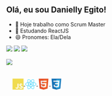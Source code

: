 ## Olá, eu sou Danielly Egito!

- 🔭 Hoje trabalho como Scrum Master
- 🌱 Estudando ReactJS
- 😄 Pronomes: Ela/Dela

<div>
  <a href = "mailto:egitodany.com"><img src="https://img.shields.io/badge/-Gmail-%23333?style=for-the-badge&logo=gmail&logoColor=white" target="_blank"></a>
  <a href="https://www.linkedin.com/in/danielly-egito" target="_blank"><img src="https://img.shields.io/badge/-LinkedIn-%23333?style=for-the-badge&logo=linkedin&logoColor=white" target="_blank"></a>
  <a href="https://www.behance.net/danielly-egito" target="_blank"><img src="https://img.shields.io/badge/-Behance-%23333?style=for-the-badge&logo=behance&logoColor=white" target="_blank"></a>
</div>

<br>

<div display="flex">
  <a href="https://github.com/dEgito">
<!--   <img height="180em" src="https://github-readme-stats.vercel.app/api?username=dEgito&show_icons=true&theme=dracula&include_all_commits=true&count_private=true"/> -->
  <img height="180em" src="https://github-readme-stats.vercel.app/api?username=dEgito&show_icons=true&theme=dracula&count_private=true"/>
</div>
  
 <div style=" display: inline_block; margin: 1rem;"><br>
  <img align="center" alt="Dani-Js" height="30" width="30" src="https://raw.githubusercontent.com/devicons/devicon/master/icons/javascript/javascript-plain.svg">
  <img align="center" alt="Dani-React" height="30" width="30" src="https://raw.githubusercontent.com/devicons/devicon/master/icons/react/react-original.svg">
  <img align="center" alt="Dani-HTML" height="30" width="30" src="https://raw.githubusercontent.com/devicons/devicon/master/icons/html5/html5-original.svg">
  <img align="center" alt="Dani-CSS" height="30" width="30" src="https://raw.githubusercontent.com/devicons/devicon/master/icons/css3/css3-original.svg">
<!--   <img align="center" alt="Dani-Python" height="30" width="30" src="https://raw.githubusercontent.com/devicons/devicon/master/icons/python/python-original.svg"> -->
</div>
  
